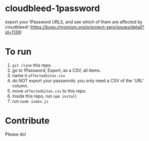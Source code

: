 # cloudbleed-1password
export your 1Password URLS, and see which of them are affected by cloudbleed! (https://bugs.chromium.org/p/project-zero/issues/detail?id=1139)

# To run

1. `git clone` this repo.
2. go to 1Password, Export, as a CSV, all items. 
3. name it `affectedSites.csv`
4. do NOT export your passwords: you only need a CSV of the 'URL' column.
5. move `affectedSites.csv` to this repo.
6. Inside this repo, run `npm install`
7. run `node index.js`

# Contribute

Please do!
